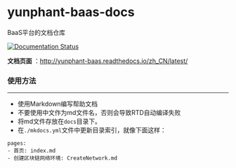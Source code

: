 # yunphant-baas-docs
BaaS平台的文档仓库

[![Documentation Status](https://readthedocs.org/projects/yunphant-baas/badge/?version=latest)](http://yunphant-baas.readthedocs.io/zh_CN/latest/?badge=latest)

**文档页面** ：http://yunphant-baas.readthedocs.io/zh_CN/latest/

### 使用方法

---

* 使用Markdown编写帮助文档
* 不要使用中文作为md文件名，否则会导致RTD自动编译失败
* 将md文件存放在`docs`目录下。
* 在`./mkdocs.yml`文件中更新目录索引，就像下面这样：
```
pages:
- 首页: index.md
- 创建区块链网络环境: CreateNetwork.md
```
